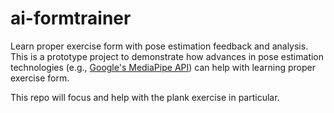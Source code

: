 # ai-formtrainer
Learn proper exercise form with pose estimation feedback and analysis. This is a prototype project to demonstrate how advances in pose estimation technologies (e.g., [Google's MediaPipe API](https://developers.google.com/mediapipe)) can help with learning proper exercise form. 

This repo will focus and help with the plank exercise in particular.
